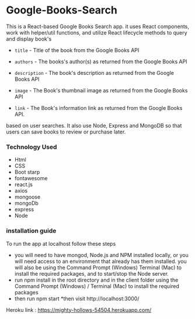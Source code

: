 # Google-Books-Search

This is a React-based Google Books Search app. it uses React components, work with helper/util functions, and utilize React lifecycle methods to query and display book's 

* `title` - Title of the book from the Google Books API

* `authors` - The books's author(s) as returned from the Google Books API

* `description` - The book's description as returned from the Google Books API

* `image` - The Book's thumbnail image as returned from the Google Books API

* `link` - The Book's information link as returned from the Google Books API.

based on user searches. It also use Node, Express and MongoDB so that users can save books to review or purchase later.

### Technology Used
 * Html
 * CSS
 * Boot starp
 * fontawesome
 * react.js
 * axios
 * mongoose
 * mongoDb
 * express
 * Node

 ### installation guide
   To run the app at localhost follow these steps
   * you will need to have mongod, Node.js and NPM installed locally,
     or you will need access to an environment that already has them installed. 
     you will also be using the Command Prompt (Windows)  Terminal (Mac) to install the required packages,
     and to start/stop the Node server.
   * run npm install in the root directory and in the client folder using the Command Prompt (Windows) / Terminal (Mac) to install the required packages
   * then run npm start
   *then visit  http://localhost:3000/

   Heroku link : https://mighty-hollows-54504.herokuapp.com/